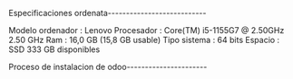 Especificaciones ordenata---------------------------

Modelo ordenador : Lenovo
Procesador : Core(TM) i5-1155G7 @ 2.50GHz   2.50 GHz
Ram : 16,0 GB (15,8 GB usable)
Tipo sistema : 64 bits
Espacio : SSD 333 GB disponibles


Proceso de instalacion de odoo----------------------



